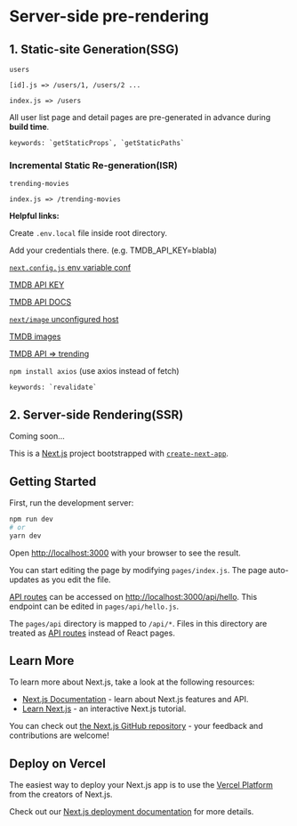 # Server-side pre-rendering

## 1. Static-site Generation(SSG)

`users`

    [id].js => /users/1, /users/2 ...

    index.js => /users

All user list page and detail pages are pre-generated in advance during **build time**.

    keywords: `getStaticProps`, `getStaticPaths`

### Incremental Static Re-generation(ISR)

`trending-movies`

    index.js => /trending-movies

**Helpful links:**

Create `.env.local` file inside root directory.

Add your credentials there. (e.g. TMDB_API_KEY=blabla)

[`next.config.js` env variable conf](https://nextjs.org/docs/api-reference/next.config.js/environment-variables)

[TMDB API KEY](https://www.themoviedb.org/settings/api)

[TMDB API DOCS](https://developers.themoviedb.org/3/getting-started/introduction)

[`next/image` unconfigured host](https://nextjs.org/docs/messages/next-image-unconfigured-host)

[TMDB images](https://developers.themoviedb.org/3/getting-started/images)

[TMDB API => trending](https://developers.themoviedb.org/3/trending/get-trending)

`npm install axios` (use axios instead of fetch)

    keywords: `revalidate`

## 2. Server-side Rendering(SSR)

Coming soon...

This is a [Next.js](https://nextjs.org/) project bootstrapped with [`create-next-app`](https://github.com/vercel/next.js/tree/canary/packages/create-next-app).

## Getting Started

First, run the development server:

```bash
npm run dev
# or
yarn dev
```

Open [http://localhost:3000](http://localhost:3000) with your browser to see the result.

You can start editing the page by modifying `pages/index.js`. The page auto-updates as you edit the file.

[API routes](https://nextjs.org/docs/api-routes/introduction) can be accessed on [http://localhost:3000/api/hello](http://localhost:3000/api/hello). This endpoint can be edited in `pages/api/hello.js`.

The `pages/api` directory is mapped to `/api/*`. Files in this directory are treated as [API routes](https://nextjs.org/docs/api-routes/introduction) instead of React pages.

## Learn More

To learn more about Next.js, take a look at the following resources:

- [Next.js Documentation](https://nextjs.org/docs) - learn about Next.js features and API.
- [Learn Next.js](https://nextjs.org/learn) - an interactive Next.js tutorial.

You can check out [the Next.js GitHub repository](https://github.com/vercel/next.js/) - your feedback and contributions are welcome!

## Deploy on Vercel

The easiest way to deploy your Next.js app is to use the [Vercel Platform](https://vercel.com/new?utm_medium=default-template&filter=next.js&utm_source=create-next-app&utm_campaign=create-next-app-readme) from the creators of Next.js.

Check out our [Next.js deployment documentation](https://nextjs.org/docs/deployment) for more details.
